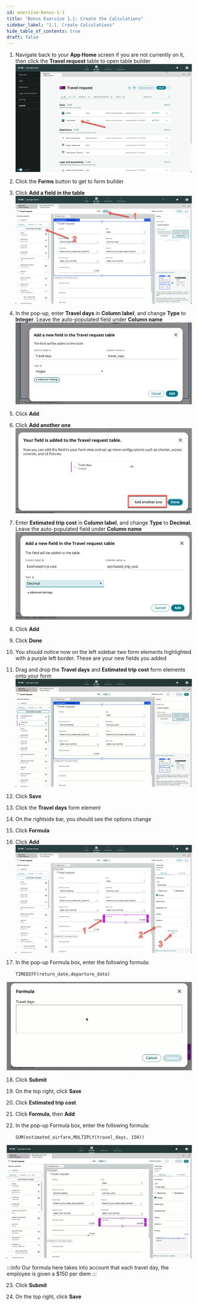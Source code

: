 ```yaml
---
id: exercise-bonus-1-1
title: "Bonus Exercise 1.1: Create the Calculations"
sidebar_label: "1.1. Create Calculations"
hide_table_of_contents: true
draft: false
---
```


1. Navigate back to your **App Home** screen if you are not currently on it, then click the **Travel request** table to open table builder
![](images/opentrvagain.png)


2. Click the **Forms** button to get to form builder


3. Click **Add a field in the table**
![](images/openfb.png)


4. In the pop-up, enter **Travel days** in **Column label**, and change **Type** to **Integer**. Leave the auto-populated field under **Column name**
![](images/traveldays.png)


5. Click **Add**


6. Click **Add another one**
![](images/another.png)


7. Enter **Estimated trip cost** in **Column label**, and change **Type** to **Decimal**. Leave the auto-populated field under **Column name**
![](images/estimatedtrip.png)


8. Click **Add**


9. Click **Done**


10. You should notice now on the left sidebar two form elements highlighted with a purple left border. These are your new fields you added


11. Drag and drop the **Travel days** and **Estimated trip cost** form elements onto your form
![](images/dragnew.gif)


12. Click **Save**


13. Click the **Travel days** form element


14. On the rightside bar, you should see the options change


15. Click **Formula**


16. Click **Add**
![](images/openformula.png)


17. In the pop-up Formula box, enter the following formula:

    `TIMEDIFF(return_date,departure_date)`

![](images/calculatetimediff.gif)


18. Click **Submit**


19. On the top right, click **Save**


20. Click **Estimated trip cost**


21. Click **Formula**, then **Add**


22. In the pop-up Formula box, enter the following formula:

    `SUM(estimated_airfare,MULTIPLY(travel_days, 150))`

![](images/totaltripcost.gif)

:::info
Our formula here takes into account that each travel day, the employee is given a $150 per diem
:::


23. Click **Submit**


24. On the top right, click **Save**


